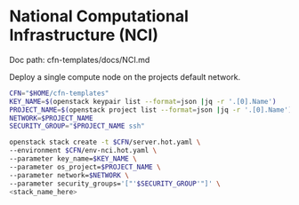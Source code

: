 # National Computational Infrastructure (NCI)

Doc path: cfn-templates/docs/NCI.md

Deploy a single compute node on the projects default network.

```bash
CFN="$HOME/cfn-templates"
KEY_NAME=$(openstack keypair list --format=json |jq -r '.[0].Name')
PROJECT_NAME=$(openstack project list --format=json |jq -r '.[0].Name')
NETWORK=$PROJECT_NAME
SECURITY_GROUP="$PROJECT_NAME ssh"

openstack stack create -t $CFN/server.hot.yaml \
--environment $CFN/env-nci.hot.yaml \
--parameter key_name=$KEY_NAME \
--parameter os_project=$PROJECT_NAME \
--parameter network=$NETWORK \
--parameter security_groups='["'$SECURITY_GROUP'"]' \
<stack_name_here>
```
